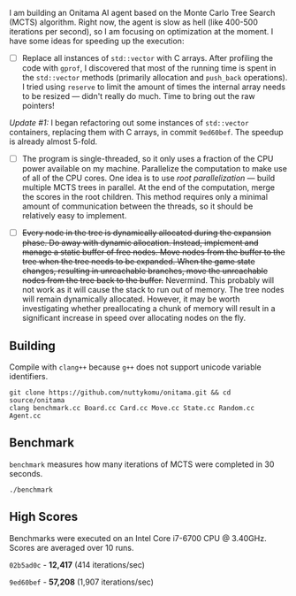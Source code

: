 I am building an Onitama AI agent based on the Monte Carlo Tree Search (MCTS) algorithm. Right now, the agent is slow as hell (like 400-500 iterations per second), so I am focusing on optimization at the moment. I have some ideas for speeding up the execution:

- [ ] Replace all instances of `std::vector` with C arrays. After profiling the code with `gprof`, I discovered that most of the running time is spent in the `std::vector` methods (primarily allocation and `push_back` operations). I tried using `reserve` to limit the amount of times the internal array needs to be resized — didn't really do much. Time to bring out the raw pointers!

*Update #1:* I began refactoring out some instances of `std::vector` containers, replacing them with C arrays, in commit `9ed60bef`. The speedup is already almost 5-fold.

- [ ] The program is single-threaded, so it only uses a fraction of the CPU power available on my machine. Parallelize the computation to make use of all of the CPU cores. One idea is to use *root parallelization* — build multiple MCTS trees in parallel. At the end of the computation, merge the scores in the root children. This method requires only a minimal amount of communication between the threads, so it should be relatively easy to implement.

- [ ] ~~Every node in the tree is dynamically allocated during the expansion phase. Do away with dynamic allocation. Instead, implement and manage a static buffer of free nodes. Move nodes from the buffer to the tree when the tree needs to be expanded. When the game state changes, resulting in unreachable branches, move the unreachable nodes from the tree back to the buffer.~~ Nevermind. This probably will not work as it will cause the stack to run out of memory. The tree nodes will remain dynamically allocated. However, it may be worth investigating whether preallocating a chunk of memory will result in a significant increase in speed over allocating nodes on the fly.

## Building

Compile with `clang++` because `g++` does not support unicode variable identifiers.

```
git clone https://github.com/nuttykomu/onitama.git && cd source/onitama
clang benchmark.cc Board.cc Card.cc Move.cc State.cc Random.cc Agent.cc
```

## Benchmark

`benchmark` measures how many iterations of MCTS were completed in 30 seconds.

```
./benchmark
```

## High Scores

Benchmarks were executed on an Intel Core i7-6700 CPU @ 3.40GHz. Scores are averaged over 10 runs.

`02b5ad0c` - **12,417** (414 iterations/sec)

`9ed60bef` - **57,208** (1,907 iterations/sec)